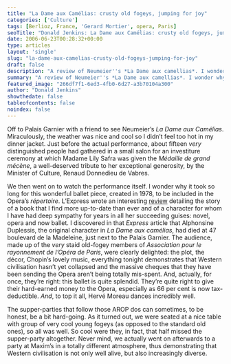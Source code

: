 ```yaml
---
title: "La Dame aux Camélias: crusty old fogeys, jumping for joy"
categories: ['Culture']
tags: [Berlioz, France, 'Gerard Mortier', opera, Paris]
seoTitle: "Donald Jenkins: La Dame aux Camélias: crusty old fogeys, jumping for joy"
date: 2006-06-23T00:28:32+00:00
type: articles
layout: 'single'
slug: "la-dame-aux-camelias-crusty-old-fogeys-jumping-for-joy"  
draft: false
description: "A review of Neumeier''s *La Dame aux camellias*. I wonder why it took so long for this wonderful ballet piece, created in 1978, to be included in the Opera’s *répertoire*."
summary: "A review of Neumeier''s *La Dame aux camellias*. I wonder why it took so long for this wonderful ballet piece, created in 1978, to be included in the Opera’s *répertoire*."
featured_image: "266df7f1-6ed3-4fb0-6d27-a3b70104a300"
author: "Donald Jenkins"
showthedate: false
tableofcontents: false
noindex: false
---
```


Off to Palais Garnier with a friend to see Neumeier’s _La Dame aux Camélias_. Miraculously, the weather was nice and cool so I didn’t feel too hot in my dinner jacket. Just before the actual performance, about fifteen *very* distinguished people had gathered in a small salon for an investiture ceremony at which Madame Lily Safra was given the *Médaille de grand mécène*, a well-deserved tribute to her exceptional generosity, by the Minister of Culture, Renaud Donnedieu de Vabres.

We then went on to watch the performance itself. I wonder why it took so long for this wonderful ballet piece, created in 1978, to be included in the Opera’s *répertoire*. L’Express wrote an interesting [review](https://www.lexpress.fr/culture/scene/theatre/ces-dames-aux-cam-eacute-lias_481609.html) detailing the story of a book that I find more up-to-date than ever and of a character for whom I have had deep sympathy for years in all her succeeding guises: novel, opera and now ballet. I discovered in that _Express_ article that Alphonsine Duplessis, the original character in *La Dame aux camélias*, had died at 47 boulevard de la Madeleine, just next to the Palais Garnier. The audience, made up of the *very* staid old-fogey members of *Association pour le rayonnement de l’Opéra de Paris*, were clearly delighted: the plot, the décor, Chopin’s lovely music, everything tonight demonstrates that Western civilisation hasn’t yet collapsed and the massive cheques that they have been sending the Opera aren’t being totally mis-spent. And, actually, for once, they’re right: this ballet is quite splendid. They’re quite right to give their hard-earned money to the Opera, especially as 66 per cent is now tax-deductible. *And*, to top it all, Hervé Moreau dances incredibly well.

The supper-parties that follow those AROP dos can sometimes, to be honest, be a bit hard-going. As it turned out, we were seated at a nice table with group of very cool young fogeys (as opposed to the standard old ones), so all was well. So cool were they, in fact, that half missed the supper-party altogether. Never mind, we actually went on afterwards to a party at Maxim’s in a totally different atmosphere, thus demonstrating that Western civilisation is not only well alive, but also increasingly diverse.